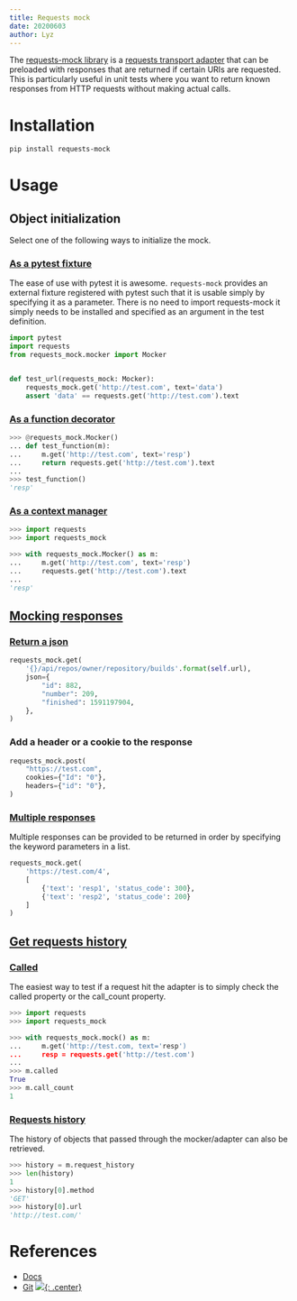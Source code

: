 ```yaml
---
title: Requests mock
date: 20200603
author: Lyz
---
```


The [requests-mock
library](https://requests-mock.readthedocs.io/en/latest/index.html) is
a [requests transport
adapter](http://docs.python-requests.org/en/latest/user/advanced/#transport-adapters)
that can be preloaded with responses that are returned if certain URIs are
requested. This is particularly useful in unit tests where you want to return
known responses from HTTP requests without making actual calls.

# Installation

```bash
pip install requests-mock
```

# Usage

## Object initialization

Select one of the following ways to initialize the mock.

### [As a pytest fixture](https://requests-mock.readthedocs.io/en/latest/pytest.html)

The ease of use with pytest it is awesome. `requests-mock` provides an external
fixture registered with pytest such that it is usable simply by specifying it as
a parameter. There is no need to import requests-mock it simply needs to be
installed and specified as an argument in the test definition.

```python
import pytest
import requests
from requests_mock.mocker import Mocker


def test_url(requests_mock: Mocker):
    requests_mock.get('http://test.com', text='data')
    assert 'data' == requests.get('http://test.com').text
```

### [As a function decorator](https://requests-mock.readthedocs.io/en/latest/mocker.html#decorator)

```python
>>> @requests_mock.Mocker()
... def test_function(m):
...     m.get('http://test.com', text='resp')
...     return requests.get('http://test.com').text
...
>>> test_function()
'resp'
```

### [As a context manager](https://requests-mock.readthedocs.io/en/latest/mocker.html#context-manager)

```python
>>> import requests
>>> import requests_mock

>>> with requests_mock.Mocker() as m:
...     m.get('http://test.com', text='resp')
...     requests.get('http://test.com').text
...
'resp'
```

## [Mocking responses](https://requests-mock.readthedocs.io/en/latest/response.html)

### [Return a json](https://requests-mock.readthedocs.io/en/latest/response.html#registering-responses)

```python
requests_mock.get(
    '{}/api/repos/owner/repository/builds'.format(self.url),
    json={
        "id": 882,
        "number": 209,
        "finished": 1591197904,
    },
)
```

### Add a header or a cookie to the response

```python
requests_mock.post(
    "https://test.com",
    cookies={"Id": "0"},
    headers={"id": "0"},
)
```

### [Multiple responses](https://requests-mock.readthedocs.io/en/latest/response.html#response-lists)

Multiple responses can be provided to be returned in order by specifying the
keyword parameters in a list.

```python
requests_mock.get(
    'https://test.com/4',
    [
        {'text': 'resp1', 'status_code': 300},
        {'text': 'resp2', 'status_code': 200}
    ]
)
```

## [Get requests history](https://requests-mock.readthedocs.io/en/latest/history.html)

### [Called](https://requests-mock.readthedocs.io/en/latest/history.html#called)

The easiest way to test if a request hit the adapter is to simply check the
called property or the call_count property.

```python
>>> import requests
>>> import requests_mock

>>> with requests_mock.mock() as m:
...     m.get('http://test.com, text='resp')
...     resp = requests.get('http://test.com')
...
>>> m.called
True
>>> m.call_count
1
```

### [Requests history](https://requests-mock.readthedocs.io/en/latest/history.html#request-objects)

The history of objects that passed through the mocker/adapter can also be
retrieved.

```python
>>> history = m.request_history
>>> len(history)
1
>>> history[0].method
'GET'
>>> history[0].url
'http://test.com/'
```

# References

* [Docs](https://requests-mock.readthedocs.io/en/latest/index.html)
* [Git](https://github.com/jamielennox/requests-mock)
[![](not-by-ai.svg){: .center}](https://notbyai.fyi)
